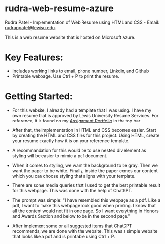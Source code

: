 # rudra-web-resume-azure

Rudra Patel - Implementation of Web Resume using HTML and CSS - Email: rudrappatel@lewisu.edu.

This is a web resume website that is hosted on Microsoft Azure.

# Key Features:

- Includes working links to email, phone number, Linkdin, and Github
- Printable webpage. Use Ctrl + P to print the resume. 

# Getting Started: 

- For this website, I already had a template that I was using. I have my own resume that is approved by Lewis University Resume Services. For reference, it is found on my [Assignment Portfolio](https://rudra-portfolio-on-azure-with-nodejs-atepbua2gtd7ajdm.centralus-01.azurewebsites.net/) in the top bar. 

- After that, the implementation in HTML and CSS becomes easier. Start by creating the HTML and CSS files for this project. Using HTML, create your resume exactly how it is on your reference template. 

- A recommandation for this would be to use nested div element as styling will be easier to mimic a pdf document. 

- When it comes to styling, we want the background to be gray. Then we want the paper to be white. Finally, inside the paper comes our content which you can choose styling that aligns with your template.

- There are some media queries that I used to get the best printable result for this webpage. This was done with the help of ChatGPT. 

- The prompt was simple: "I have resembled this webpage as a pdf. Like a pdf, I want to make this webpage look good when printing. I know that all the content would not fit in one page. So I want everything in Honors and Awards Section and below to be in the second page."

- After implement some or all suggested items that ChatGPT recommends, we are done with the website. This was a simple website that looks like a pdf and is printable using Ctrl + P. 